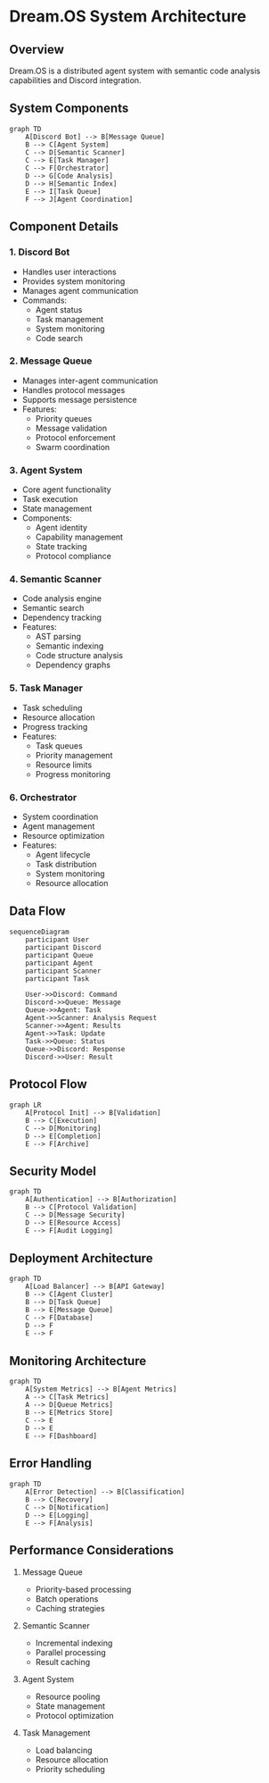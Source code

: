 # Dream.OS System Architecture

## Overview
Dream.OS is a distributed agent system with semantic code analysis capabilities and Discord integration.

## System Components

```mermaid
graph TD
    A[Discord Bot] --> B[Message Queue]
    B --> C[Agent System]
    C --> D[Semantic Scanner]
    C --> E[Task Manager]
    C --> F[Orchestrator]
    D --> G[Code Analysis]
    D --> H[Semantic Index]
    E --> I[Task Queue]
    F --> J[Agent Coordination]
```

## Component Details

### 1. Discord Bot
- Handles user interactions
- Provides system monitoring
- Manages agent communication
- Commands:
  - Agent status
  - Task management
  - System monitoring
  - Code search

### 2. Message Queue
- Manages inter-agent communication
- Handles protocol messages
- Supports message persistence
- Features:
  - Priority queues
  - Message validation
  - Protocol enforcement
  - Swarm coordination

### 3. Agent System
- Core agent functionality
- Task execution
- State management
- Components:
  - Agent identity
  - Capability management
  - State tracking
  - Protocol compliance

### 4. Semantic Scanner
- Code analysis engine
- Semantic search
- Dependency tracking
- Features:
  - AST parsing
  - Semantic indexing
  - Code structure analysis
  - Dependency graphs

### 5. Task Manager
- Task scheduling
- Resource allocation
- Progress tracking
- Features:
  - Task queues
  - Priority management
  - Resource limits
  - Progress monitoring

### 6. Orchestrator
- System coordination
- Agent management
- Resource optimization
- Features:
  - Agent lifecycle
  - Task distribution
  - System monitoring
  - Resource allocation

## Data Flow

```mermaid
sequenceDiagram
    participant User
    participant Discord
    participant Queue
    participant Agent
    participant Scanner
    participant Task

    User->>Discord: Command
    Discord->>Queue: Message
    Queue->>Agent: Task
    Agent->>Scanner: Analysis Request
    Scanner->>Agent: Results
    Agent->>Task: Update
    Task->>Queue: Status
    Queue->>Discord: Response
    Discord->>User: Result
```

## Protocol Flow

```mermaid
graph LR
    A[Protocol Init] --> B[Validation]
    B --> C[Execution]
    C --> D[Monitoring]
    D --> E[Completion]
    E --> F[Archive]
```

## Security Model

```mermaid
graph TD
    A[Authentication] --> B[Authorization]
    B --> C[Protocol Validation]
    C --> D[Message Security]
    D --> E[Resource Access]
    E --> F[Audit Logging]
```

## Deployment Architecture

```mermaid
graph TD
    A[Load Balancer] --> B[API Gateway]
    B --> C[Agent Cluster]
    B --> D[Task Queue]
    B --> E[Message Queue]
    C --> F[Database]
    D --> F
    E --> F
```

## Monitoring Architecture

```mermaid
graph TD
    A[System Metrics] --> B[Agent Metrics]
    A --> C[Task Metrics]
    A --> D[Queue Metrics]
    B --> E[Metrics Store]
    C --> E
    D --> E
    E --> F[Dashboard]
```

## Error Handling

```mermaid
graph TD
    A[Error Detection] --> B[Classification]
    B --> C[Recovery]
    C --> D[Notification]
    D --> E[Logging]
    E --> F[Analysis]
```

## Performance Considerations

1. Message Queue
   - Priority-based processing
   - Batch operations
   - Caching strategies

2. Semantic Scanner
   - Incremental indexing
   - Parallel processing
   - Result caching

3. Agent System
   - Resource pooling
   - State management
   - Protocol optimization

4. Task Management
   - Load balancing
   - Resource allocation
   - Priority scheduling 